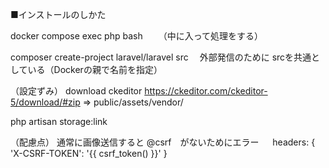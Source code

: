 

■インストールのしかた

docker compose exec php bash
　　（中に入って処理をする）

composer create-project laravel/laravel src
 　外部発信のために srcを共通としている（Dockerの親で名前を指定）


（設定ずみ）
download ckeditor  https://ckeditor.com/ckeditor-5/download/#zip => public/assets/vendor/


php artisan storage:link


（配慮点）
通常に画像送信すると @csrf　がないためにエラー
　                    headers: {
                        'X-CSRF-TOKEN': '{{ csrf_token() }}'
                    }


